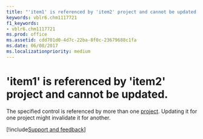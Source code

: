 ```yaml
---
title: "'item1' is referenced by 'item2' project and cannot be updated."
keywords: vblr6.chm1117721
f1_keywords:
- vblr6.chm1117721
ms.prod: office
ms.assetid: cdd701d0-4d7c-22ba-8f0c-23679688c1fa
ms.date: 06/08/2017
ms.localizationpriority: medium
---
```



# 'item1' is referenced by 'item2' project and cannot be updated.

The specified control is referenced by more than one [project](../../Glossary/vbe-glossary.md#project). Updating it for one project might invalidate it for another.

[!include[Support and feedback](~/includes/feedback-boilerplate.md)]